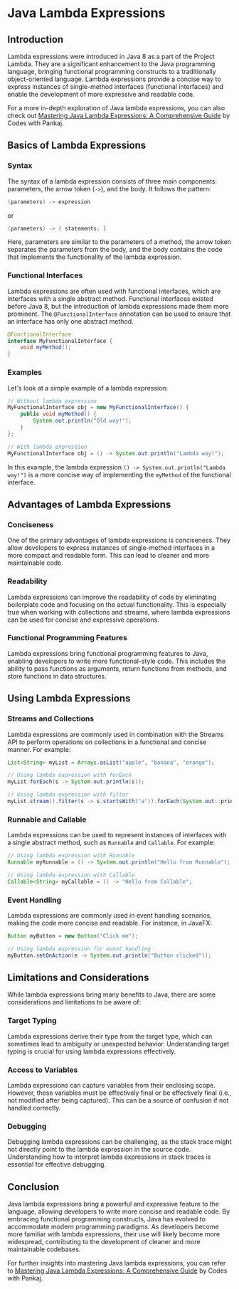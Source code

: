 # Java Lambda Expressions

## Introduction

Lambda expressions were introduced in Java 8 as a part of the Project Lambda. They are a significant enhancement to the Java programming language, bringing functional programming constructs to a traditionally object-oriented language. Lambda expressions provide a concise way to express instances of single-method interfaces (functional interfaces) and enable the development of more expressive and readable code.

For a more in-depth exploration of Java lambda expressions, you can also check out [Mastering Java Lambda Expressions: A Comprehensive Guide](https://codeswithpankaj.medium.com/mastering-java-lambda-expressions-a-comprehensive-guide-by-codes-with-pankaj-c2ca3b141eb8) by Codes with Pankaj.


## Basics of Lambda Expressions

### Syntax

The syntax of a lambda expression consists of three main components: parameters, the arrow token (`->`), and the body. It follows the pattern:

```java
(parameters) -> expression
```

or

```java
(parameters) -> { statements; }
```

Here, parameters are similar to the parameters of a method, the arrow token separates the parameters from the body, and the body contains the code that implements the functionality of the lambda expression.

### Functional Interfaces

Lambda expressions are often used with functional interfaces, which are interfaces with a single abstract method. Functional interfaces existed before Java 8, but the introduction of lambda expressions made them more prominent. The `@FunctionalInterface` annotation can be used to ensure that an interface has only one abstract method.

```java
@FunctionalInterface
interface MyFunctionalInterface {
    void myMethod();
}
```

### Examples

Let's look at a simple example of a lambda expression:

```java
// Without lambda expression
MyFunctionalInterface obj = new MyFunctionalInterface() {
    public void myMethod() {
        System.out.println("Old way!");
    }
};

// With lambda expression
MyFunctionalInterface obj = () -> System.out.println("Lambda way!");
```

In this example, the lambda expression `() -> System.out.println("Lambda way!")` is a more concise way of implementing the `myMethod` of the functional interface.

## Advantages of Lambda Expressions

### Conciseness

One of the primary advantages of lambda expressions is conciseness. They allow developers to express instances of single-method interfaces in a more compact and readable form. This can lead to cleaner and more maintainable code.

### Readability

Lambda expressions can improve the readability of code by eliminating boilerplate code and focusing on the actual functionality. This is especially true when working with collections and streams, where lambda expressions can be used for concise and expressive operations.

### Functional Programming Features

Lambda expressions bring functional programming features to Java, enabling developers to write more functional-style code. This includes the ability to pass functions as arguments, return functions from methods, and store functions in data structures.

## Using Lambda Expressions

### Streams and Collections

Lambda expressions are commonly used in combination with the Streams API to perform operations on collections in a functional and concise manner. For example:

```java
List<String> myList = Arrays.asList("apple", "banana", "orange");

// Using lambda expression with forEach
myList.forEach(s -> System.out.println(s));

// Using lambda expression with filter
myList.stream().filter(s -> s.startsWith("a")).forEach(System.out::println);
```

### Runnable and Callable

Lambda expressions can be used to represent instances of interfaces with a single abstract method, such as `Runnable` and `Callable`. For example:

```java
// Using lambda expression with Runnable
Runnable myRunnable = () -> System.out.println("Hello from Runnable");

// Using lambda expression with Callable
Callable<String> myCallable = () -> "Hello from Callable";
```

### Event Handling

Lambda expressions are commonly used in event handling scenarios, making the code more concise and readable. For instance, in JavaFX:

```java
Button myButton = new Button("Click me");

// Using lambda expression for event handling
myButton.setOnAction(e -> System.out.println("Button clicked"));
```

## Limitations and Considerations

While lambda expressions bring many benefits to Java, there are some considerations and limitations to be aware of:

### Target Typing

Lambda expressions derive their type from the target type, which can sometimes lead to ambiguity or unexpected behavior. Understanding target typing is crucial for using lambda expressions effectively.

### Access to Variables

Lambda expressions can capture variables from their enclosing scope. However, these variables must be effectively final or be effectively final (i.e., not modified after being captured). This can be a source of confusion if not handled correctly.

### Debugging

Debugging lambda expressions can be challenging, as the stack trace might not directly point to the lambda expression in the source code. Understanding how to interpret lambda expressions in stack traces is essential for effective debugging.


## Conclusion

Java lambda expressions bring a powerful and expressive feature to the language, allowing developers to write more concise and readable code. By embracing functional programming constructs, Java has evolved to accommodate modern programming paradigms. As developers become more familiar with lambda expressions, their use will likely become more widespread, contributing to the development of cleaner and more maintainable codebases. 

For further insights into mastering Java lambda expressions, you can refer to [Mastering Java Lambda Expressions: A Comprehensive Guide](https://codeswithpankaj.medium.com/mastering-java-lambda-expressions-a-comprehensive-guide-by-codes-with-pankaj-c2ca3b141eb8) by Codes with Pankaj.

